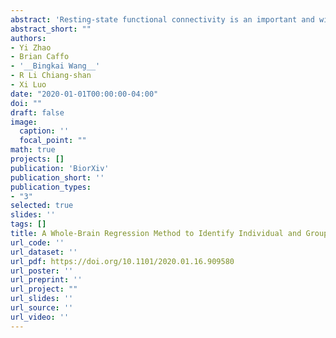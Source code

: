 ```yaml
---
abstract: 'Resting-state functional connectivity is an important and widely used measure of individual and group differences. These differences are typically attributed to various demographic and/or clinical factors. Yet, extant statistical methods are limited to linking covariates with variations in functional connectivity across subjects, especially at the voxel-wise level of the whole brain. This paper introduces a generalized linear model method that regresses whole-brain functional connectivity on covariates. Our approach builds on two methodological components. We first employ whole-brain group ICA to reduce the dimensionality of functional connectivity matrices, and then search for matrix variations associated with covariates using covariate assisted principal regression, a recently introduced covariance matrix regression method. We demonstrate the efficacy of this approach using a resting-state fMRI dataset of a medium-sized cohort of subjects obtained from the Human Connectome Project. The results show that the approach enjoys improved statistical power in detecting interaction effects of sex and alcohol on whole-brain functional connectivity, and in identifying the brain areas contributing significantly to the covariate-related differences functional connectivity.'
abstract_short: ""
authors:
- Yi Zhao
- Brian Caffo
- '__Bingkai Wang__'
- R Li Chiang-shan
- Xi Luo
date: "2020-01-01T00:00:00-04:00"
doi: ""
draft: false
image:
  caption: ''
  focal_point: ""
math: true
projects: []
publication: 'BiorXiv'
publication_short: ''
publication_types:
- "3"
selected: true
slides: ''
tags: []
title: A Whole-Brain Regression Method to Identify Individual and Group Variations in Functional Connectivity
url_code: ''
url_dataset: ''
url_pdf: https://doi.org/10.1101/2020.01.16.909580
url_poster: ''
url_preprint: ''
url_project: ""
url_slides: ''
url_source: ''
url_video: ''
---
```

